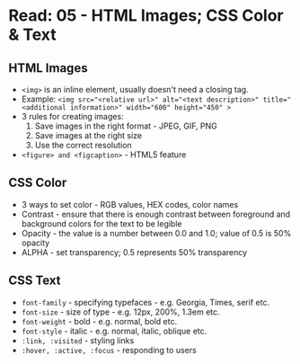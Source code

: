 # Read: 05 - HTML Images; CSS Color & Text

## HTML Images

- `<img>` is an inline element, usually doesn't need a closing tag.
- Example: `<img src="<relative url>" alt="<text description>" title="<additional information>" width="600" height="450" >`
- 3 rules for creating images:
  1. Save images in the right format - JPEG, GIF, PNG
  2. Save images at the right size
  3. Use the correct resolution
- `<figure> and <figcaption>` - HTML5 feature

## CSS Color

- 3 ways to set color - RGB values, HEX codes, color names
- Contrast - ensure that there is enough contrast between foreground and background colors for the text to be legible
- Opacity - the value is a number between 0.0 and 1.0; value of 0.5 is 50% opacity
- ALPHA - set transparency; 0.5 represents 50% transparency

## CSS Text

- `font-family` - specifying typefaces - e.g. Georgia, Times, serif etc.
- `font-size` - size of type - e.g. 12px, 200%, 1.3em etc.
- `font-weight` - bold - e.g. normal, bold etc.
- `font-style` - italic - e.g. normal, italic, oblique etc.
- `:link, :visited` - styling links
- `:hover, :active, :focus` - responding to users
